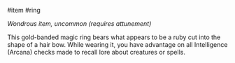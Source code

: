 #item #ring 

*Wondrous item, uncommon (requires attunement)*

This gold-banded magic ring bears what appears to be a ruby cut into the shape of a hair bow. While wearing it, you have advantage on all Intelligence (Arcana) checks made to recall lore about creatures or spells.
